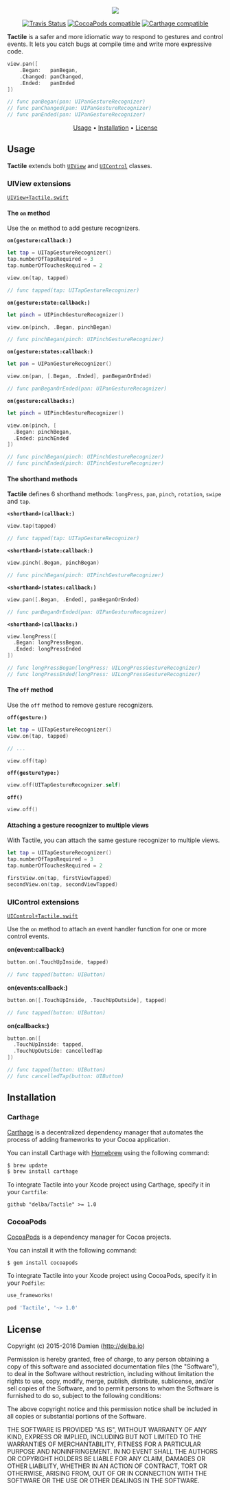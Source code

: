 <p align="center">
  <img src="https://github.com/delba/Tactile/blob/assets/master%402x.png" />
</p>

<p align="center">
  <a href="https://travis-ci.org/delba/Tactile"><img alt="Travis Status" src="https://img.shields.io/travis/delba/Tactile.svg"/></a>
  <a href="https://img.shields.io/cocoapods/v/Tactile.svg"><img alt="CocoaPods compatible" src="https://img.shields.io/cocoapods/v/Tactile.svg"/></a>
  <a href="https://github.com/Carthage/Carthage"><img alt="Carthage compatible" src="https://img.shields.io/badge/Carthage-compatible-4BC51D.svg"/></a>
</p>

**Tactile** is a safer and more idiomatic way to respond to gestures and control events. It lets you catch bugs at compile time and write more expressive code.

```swift
view.pan([
    .Began:   panBegan,
    .Changed: panChanged,
    .Ended:   panEnded
])

// func panBegan(pan: UIPanGestureRecognizer)
// func panChanged(pan: UIPanGestureRecognizer)
// func panEnded(pan: UIPanGestureRecognizer)
```

<p align="center">
  <a href="#usage">Usage</a> • <a href="#installation">Installation</a> • <a href="#license">License</a>
</p>

## Usage

**Tactile** extends both [`UIView`](https://github.com/delba/Tactile#uiview-extensions) and [`UIControl`](https://github.com/delba/Tactile#uicontrol-extensions) classes.

### UIView extensions
[`UIView+Tactile.swift`](https://github.com/delba/Tactile/blob/master/Source/UIView%2BTactile.swift)

#### The `on` method

Use the `on` method to add gesture recognizers.

**`on(gesture:callback:)`**

```swift
let tap = UITapGestureRecognizer()
tap.numberOfTapsRequired = 3
tap.numberOfTouchesRequired = 2

view.on(tap, tapped)

// func tapped(tap: UITapGestureRecognizer)
```

**`on(gesture:state:callback:)`**

```swift
let pinch = UIPinchGestureRecognizer()

view.on(pinch, .Began, pinchBegan)

// func pinchBegan(pinch: UIPinchGestureRecognizer)
```

**`on(gesture:states:callback:)`**

```swift
let pan = UIPanGestureRecognizer()

view.on(pan, [.Began, .Ended], panBeganOrEnded)

// func panBeganOrEnded(pan: UIPanGestureRecognizer)
```

**`on(gesture:callbacks:)`**

```swift
let pinch = UIPinchGestureRecognizer()

view.on(pinch, [
  .Began: pinchBegan,
  .Ended: pinchEnded
])

// func pinchBegan(pinch: UIPinchGestureRecognizer)
// func pinchEnded(pinch: UIPinchGestureRecognizer)
```

#### The shorthand methods

**Tactile** defines 6 shorthand methods: `longPress`, `pan`, `pinch`, `rotation`, `swipe` and `tap`.

**`<shorthand>(callback:)`**

```swift
view.tap(tapped)

// func tapped(tap: UITapGestureRecognizer)
```

**`<shorthand>(state:callback:)`**

```swift
view.pinch(.Began, pinchBegan)

// func pinchBegan(pinch: UIPinchGestureRecognizer)
```

**`<shorthand>(states:callback:)`**

```swift
view.pan([.Began, .Ended], panBeganOrEnded)

// func panBeganOrEnded(pan: UIPanGestureRecognizer)
```

**`<shorthand>(callbacks:)`**

```swift
view.longPress([
  .Began: longPressBegan,
  .Ended: longPressEnded
])

// func longPressBegan(longPress: UILongPressGestureRecognizer)
// func longPressEnded(longPress: UILongPressGestureRecognizer)
```

#### The `off` method

Use the `off` method to remove gesture recognizers.

**`off(gesture:)`**

```swift
let tap = UITapGestureRecognizer()
view.on(tap, tapped)

// ...

view.off(tap)
```

**`off(gestureType:)`**

```swift
view.off(UITapGestureRecognizer.self)
```

**`off()`**

```swift
view.off()
```

#### Attaching a gesture recognizer to multiple views

With Tactile, you can attach the same gesture recognizer to multiple views.

```swift
let tap = UITapGestureRecognizer()
tap.numberOfTapsRequired = 3
tap.numberOfTouchesRequired = 2

firstView.on(tap, firstViewTapped)
secondView.on(tap, secondViewTapped)
```

### UIControl extensions
[`UIControl+Tactile.swift`](https://github.com/delba/Tactile/blob/master/Source/UIControl%2BTactile.swift)

Use the `on` method to attach an event handler function for one or more control events.

**on(event:callback:)**

```swift
button.on(.TouchUpInside, tapped)

// func tapped(button: UIButton)
```

**on(events:callback:)**

```swift
button.on([.TouchUpInside, .TouchUpOutside], tapped)

// func tapped(button: UIButton)
```

**on(callbacks:)**

```swift
button.on([
  .TouchUpInside: tapped,
  .TouchUpOutside: cancelledTap
])

// func tapped(button: UIButton)
// func cancelledTap(button: UIButton)
```

## Installation

### Carthage

[Carthage](https://github.com/Carthage/Carthage) is a decentralized dependency manager that automates the process of adding frameworks to your Cocoa application.

You can install Carthage with [Homebrew](http://brew.sh/) using the following command:

```bash
$ brew update
$ brew install carthage
```

To integrate Tactile into your Xcode project using Carthage, specify it in your `Cartfile`:

```ogdl
github "delba/Tactile" >= 1.0
```

### CocoaPods

[CocoaPods](http://cocoapods.org) is a dependency manager for Cocoa projects.

You can install it with the following command:

```bash
$ gem install cocoapods
```

To integrate Tactile into your Xcode project using CocoaPods, specify it in your `Podfile`:

```ruby
use_frameworks!

pod 'Tactile', '~> 1.0'
```

## License

Copyright (c) 2015-2016 Damien (http://delba.io)

Permission is hereby granted, free of charge, to any person obtaining a copy
of this software and associated documentation files (the "Software"), to deal
in the Software without restriction, including without limitation the rights
to use, copy, modify, merge, publish, distribute, sublicense, and/or sell
copies of the Software, and to permit persons to whom the Software is
furnished to do so, subject to the following conditions:

The above copyright notice and this permission notice shall be included in all
copies or substantial portions of the Software.

THE SOFTWARE IS PROVIDED "AS IS", WITHOUT WARRANTY OF ANY KIND, EXPRESS OR
IMPLIED, INCLUDING BUT NOT LIMITED TO THE WARRANTIES OF MERCHANTABILITY,
FITNESS FOR A PARTICULAR PURPOSE AND NONINFRINGEMENT. IN NO EVENT SHALL THE
AUTHORS OR COPYRIGHT HOLDERS BE LIABLE FOR ANY CLAIM, DAMAGES OR OTHER
LIABILITY, WHETHER IN AN ACTION OF CONTRACT, TORT OR OTHERWISE, ARISING FROM,
OUT OF OR IN CONNECTION WITH THE SOFTWARE OR THE USE OR OTHER DEALINGS IN THE
SOFTWARE.
